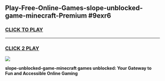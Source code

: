 
## Play-Free-Online-Games-slope-unblocked-game-minecraft-Premium #9exr6
<h3>
<a href="https://premium.freeplayer.one?title=slope-unblocked-game-minecraft&ref=8M">CLICK TO PLAY</a></h3>
<hr>

<h3>
<a href="https://premium.freeplayer.one?title=slope-unblocked-game-minecraft&ref=8M">CLICK 2 PLAY</a>
  
</h3>

<a href="https://premium.freeplayer.one?title=slope-unblocked-game-minecraft&ref=8M"><img src="https://clearcache.store/games.png"></a>


**slope-unblocked-game-minecraft games unblocked: Your Gateway to Fun and Accessible Online Gaming**
